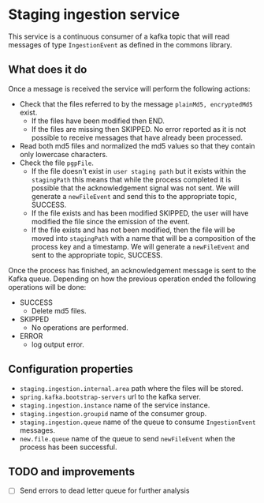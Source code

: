 # Staging ingestion service
This service is a continuous consumer of a kafka topic that will read messages of type `IngestionEvent` as defined in
 the commons library.
 
## What does it do

Once a message is received the service will perform the following actions:

- Check that the files referred to by the message `plainMd5, encryptedMd5` exist.
    - If the files have been modified then END. 
    - If the files are missing then SKIPPED. No error reported as it is not possible to receive messages
     that have already been processed. 
- Read both md5 files and normalized the md5 values so that they contain only lowercase characters.
- Check the file `pgpFile`.
    - If the file doesn't exist in `user staging path` but it exists within the `stagingPath` this means that while the process completed
     it is possible that the acknowledgement signal was not sent. We will generate a `newFileEvent` and send this
      to the appropriate topic, SUCCESS.
    - If the file exists and has been modified SKIPPED, the user will have modified the file since the emission of the event.
    - If the file exists and has not been modified, then the file will be moved into `stagingPath` with a name that
     will be a composition of the process key and a timestamp. We will generate a `newFileEvent` and sent to the
      appropriate topic, SUCCESS.
      
Once the process has finished, an acknowledgement message is sent to the Kafka queue. Depending on how the previous
 operation ended the following operations will be done: 
 
- SUCCESS
    - Delete md5 files.
- SKIPPED
    - No operations are performed.
- ERROR
    - log output error.

## Configuration properties

- `staging.ingestion.internal.area` path where the files will be stored.
- `spring.kafka.bootstrap-servers` url to the kafka server.
- `staging.ingestion.instance` name of the service instance.
- `staging.ingestion.groupid` name of the consumer group.
- `staging.ingestion.queue` name of the queue to consume `IngestionEvent` messages.
- `new.file.queue` name of the queue to send `newFileEvent` when the process has been successful. 
    
## TODO and improvements
- [ ] Send errors to dead letter queue for further analysis

